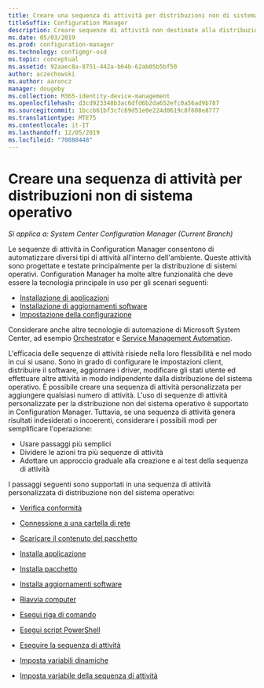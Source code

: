 ```yaml
---
title: Creare una sequenza di attività per distribuzioni non di sistema operativo
titleSuffix: Configuration Manager
description: Creare sequenze di attività non destinate alla distribuzione di un sistema operativo, ad esempio per la distribuzione di software o l'automazione delle attività
ms.date: 05/03/2019
ms.prod: configuration-manager
ms.technology: configmgr-osd
ms.topic: conceptual
ms.assetid: 92aaec8a-8751-442a-b64b-62ab05b5bf50
author: aczechowski
ms.author: aaroncz
manager: dougeby
ms.collection: M365-identity-device-management
ms.openlocfilehash: d3cd923348b3ac6dfd6b2da652efc0a56ad9b787
ms.sourcegitcommit: 1bccb61bf3c7c69d51e0e224d0619c8f608e8777
ms.translationtype: MTE75
ms.contentlocale: it-IT
ms.lasthandoff: 12/05/2019
ms.locfileid: "70888448"
---
```

# <a name="create-a-task-sequence-for-non-os-deployments"></a>Creare una sequenza di attività per distribuzioni non di sistema operativo

*Si applica a: System Center Configuration Manager (Current Branch)*

Le sequenze di attività in Configuration Manager consentono di automatizzare diversi tipi di attività all'interno dell'ambiente. Queste attività sono progettate e testate principalmente per la distribuzione di sistemi operativi. Configuration Manager ha molte altre funzionalità che deve essere la tecnologia principale in uso per gli scenari seguenti:

- [Installazione di applicazioni](/sccm/apps/understand/introduction-to-application-management)
- [Installazione di aggiornamenti software](/sccm/sum/understand/software-updates-introduction)
- [Impostazione della configurazione](/sccm/compliance/understand/ensure-device-compliance)

Considerare anche altre tecnologie di automazione di Microsoft System Center, ad esempio [Orchestrator](https://docs.microsoft.com/system-center/orchestrator/) e [Service Management Automation](https://docs.microsoft.com/system-center/sma/).  

L'efficacia delle sequenze di attività risiede nella loro flessibilità e nel modo in cui si usano. Sono in grado di configurare le impostazioni client, distribuire il software, aggiornare i driver, modificare gli stati utente ed effettuare altre attività in modo indipendente dalla distribuzione del sistema operativo. È possibile creare una sequenza di attività personalizzata per aggiungere qualsiasi numero di attività. L'uso di sequenze di attività personalizzate per la distribuzione non del sistema operativo è supportato in Configuration Manager. Tuttavia, se una sequenza di attività genera risultati indesiderati o incoerenti, considerare i possibili modi per semplificare l'operazione:

- Usare passaggi più semplici
- Dividere le azioni tra più sequenze di attività
- Adottare un approccio graduale alla creazione e ai test della sequenza di attività

I passaggi seguenti sono supportati in una sequenza di attività personalizzata di distribuzione non del sistema operativo:  

- [Verifica conformità](/sccm/osd/understand/task-sequence-steps#BKMK_CheckReadiness)  

- [Connessione a una cartella di rete](/sccm/osd/understand/task-sequence-steps#BKMK_ConnectToNetworkFolder)  

- [Scaricare il contenuto del pacchetto](/sccm/osd/understand/task-sequence-steps#BKMK_DownloadPackageContent)  

- [Installa applicazione](/sccm/osd/understand/task-sequence-steps#BKMK_InstallApplication)  

- [Installa pacchetto](/sccm/osd/understand/task-sequence-steps#BKMK_InstallPackage)  

- [Installa aggiornamenti software](/sccm/osd/understand/task-sequence-steps#BKMK_InstallSoftwareUpdates)  

- [Riavvia computer](/sccm/osd/understand/task-sequence-steps#BKMK_RestartComputer)  

- [Esegui riga di comando](/sccm/osd/understand/task-sequence-steps#BKMK_RunCommandLine)  

- [Esegui script PowerShell](/sccm/osd/understand/task-sequence-steps#BKMK_RunPowerShellScript)  

- [Eseguire la sequenza di attività](/sccm/osd/understand/task-sequence-steps#child-task-sequence)  

- [Imposta variabili dinamiche](/sccm/osd/understand/task-sequence-steps#BKMK_SetDynamicVariables)  

- [Imposta variabile della sequenza di attività](/sccm/osd/understand/task-sequence-steps#BKMK_SetTaskSequenceVariable)  

